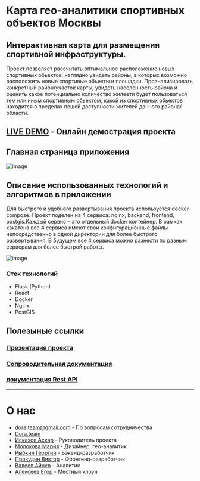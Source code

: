 # Карта гео-аналитики спортивных объектов Москвы
## Интерактивная карта для размещения спортивной инфраструктуры.
Проект позволяет рассчитать оптимальное расположение новых спортивных обьектов, наглядно увидеть районы, в которых возможно расположить новые спортивые обьекты и площадки. Проанализировать конкретный район/участок карты, увидеть населенность района и оценить какое потенциально количество жилеетй будет пользоваться тем или иным спортивным обьектом, какой из спортивных обьектов находится в пределах пешей доступности жителей данного района/области.

## [LIVE DEMO](http://23.105.226.217/) - Онлайн демострация проекта


## Главная страница приложения
![image](https://user-images.githubusercontent.com/98597996/151672202-7477b4a9-cae6-48b1-b6fd-e3a0dc87d26f.png)



## Описание использованных технологий и алгоритмов в приложении
 Для быстрого и удобного развертывания проекта используется docker-compose. Проект поделен на 4 сервиса: nginx, backend, frontend, postgis.Каждый сервис – это отдельный docker контейнер.
 В рамках хакатона все 4 сервиса имеют свои конфигурационные файлы непосредственно в одной директории для более быстрого развертывания. В будущем все 4 сервиса можно разнести по разным серверам для более быстрой работы.
 
![image](https://user-images.githubusercontent.com/98597996/151670882-f35bb3c7-80f9-4071-9321-15e6f8258b0b.png)


### Стек технологий
* Flask (Python)
* React
* Docker
* Nginx
* PostGIS

## Полезыные ссылки
### [Презентация проекта](https://drive.google.com/file/d/1Q5YibfxzM2gRc-EpODAMlwQVZ-MZor3-/view?usp=sharing)

### [Сопроводительная документация](https://drive.google.com/file/d/1Rfv-QREsotfq8QPldo_IXB72lMVHSXn3/view?usp=sharing)

### [документация Rest API](https://documenter.getpostman.com/view/3750020/UV5ahGNC)

---

# О нас

* <dora.team@gmail.com> - По вопросам сотрудничества
* [Dora.team](https://tlgg.ru/dorateam_ofc) 
* [Искахов Аскар](https://tlgg.ru/atletiks) - Руководитель проекта
* [Молокова Мария](https://tlgg.ru/nabor_bukovok) - Дизайнер, гео-аналитик
* [Рыбкин Георгий](https://tlgg.ru/goshka_rybkin) - Бэкенд-разработчик
* [Прокудин Виктор](https://tlgg.ru/Pr0kud1n) - Фронтенд-разработчик
* [Валеев Айнур](https://tlgg.ru/aim9800) - Аналитик
* [Алексеев Егор](https://tlgg.ru/maul415) - Местный клоун
